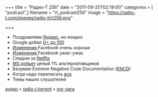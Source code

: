 +++
title = "Радио-Т 256"
date = "2011-09-25T02:19:00"
categories = [ "podcast",]
filename = "rt_podcast256"
image = "https://radio-t.com/images/radio-t/rt256.png"

+++

- Поздравляем [Яндекс](http://company.yandex.ru/about/history/), но ехидно
- Google добил [G+ до 100](http://habrahabr.ru/blogs/google/128821/)
- [Изменения ](http://lifehacker.com/5842969/get-to-know-all-the-new-features-coming-to-facebook)Facebook очень хороши
- [Изменения ](http://venturebeat.com/2011/09/22/facebook-changes-f8/)Facebook ужас-ужас
- Следом за [Netflix](http://news.cnet.com/8301-31322_3-20109699-256/facebook-netflix-and-the-art-of-blowing-the-lead/)
- [MS добьет](http://www.opennet.ru/opennews/art.shtml?num=31841) целый 1% альтернативщиков
- Безумие Extreme Negative Code Documentation ([ENCD](http://www.1729.com/blog/ExtremeNegativeCodeDocumentation.html))
- Когда надо переписать [все](http://www.javacodegeeks.com/2011/09/dont-rewrite-your-application.html)
- Темы наших слушателей

[аудио](http://archive.rucast.net/radio-t/media/rt_podcast256.mp3) • [radio-t.torrent](http://www.radio-t.com/torrents/rt_podcast256.mp3.torrent) • [лог чата](http://chat.radio-t.com/logs/radio-t-256.html)<audio src="http://archive.rucast.net/radio-t/media/rt_podcast256.mp3" preload="none"></audio>
